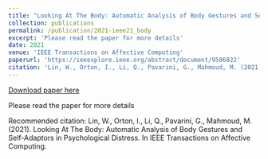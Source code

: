 ```yaml
---
title: "Looking At The Body: Automatic Analysis of Body Gestures and Self-Adaptors in Psychological Distress"
collection: publications
permalink: /publication/2021-ieee21_body
excerpt: 'Please read the paper for more details'
date: 2021
venue: 'IEEE Transactions on Affective Computing'
paperurl: 'https://ieeexplore.ieee.org/abstract/document/9506822'
citation: 'Lin, W., Orton, I., Li, Q., Pavarini, G., Mahmoud, M. (2021). Looking At The Body: Automatic Analysis of Body Gestures and Self-Adaptors in Psychological Distress. In IEEE Transactions on Affective Computing.'
---
```


<a href='https://ieeexplore.ieee.org/abstract/document/9506822'>Download paper here</a>

Please read the paper for more details

Recommended citation: Lin, W., Orton, I., Li, Q., Pavarini, G., Mahmoud, M. (2021). Looking At The Body: Automatic Analysis of Body Gestures and Self-Adaptors in Psychological Distress. In IEEE Transactions on Affective Computing.